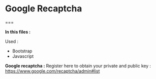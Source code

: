 # Google Recaptcha
===

**In this files :**

Used :
- Bootstrap
- Javascript

**Google recaptcha :**
Register here to obtain your private and public key : https://www.google.com/recaptcha/admin#list
